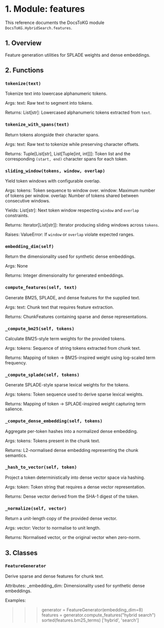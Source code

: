 # 1. Module: features

This reference documents the DocsToKG module ``DocsToKG.HybridSearch.features``.

## 1. Overview

Feature generation utilities for SPLADE weights and dense embeddings.

## 2. Functions

### `tokenize(text)`

Tokenize text into lowercase alphanumeric tokens.

Args:
text: Raw text to segment into tokens.

Returns:
List[str]: Lowercased alphanumeric tokens extracted from ``text``.

### `tokenize_with_spans(text)`

Return tokens alongside their character spans.

Args:
text: Raw text to tokenize while preserving character offsets.

Returns:
Tuple[List[str], List[Tuple[int, int]]]: Token list and the corresponding
``(start, end)`` character spans for each token.

### `sliding_window(tokens, window, overlap)`

Yield token windows with configurable overlap.

Args:
tokens: Token sequence to window over.
window: Maximum number of tokens per window.
overlap: Number of tokens shared between consecutive windows.

Yields:
List[str]: Next token window respecting ``window`` and ``overlap`` constraints.

Returns:
Iterator[List[str]]: Iterator producing sliding windows across ``tokens``.

Raises:
ValueError: If ``window`` or ``overlap`` violate expected ranges.

### `embedding_dim(self)`

Return the dimensionality used for synthetic dense embeddings.

Args:
None

Returns:
Integer dimensionality for generated embeddings.

### `compute_features(self, text)`

Generate BM25, SPLADE, and dense features for the supplied text.

Args:
text: Chunk text that requires feature extraction.

Returns:
ChunkFeatures containing sparse and dense representations.

### `_compute_bm25(self, tokens)`

Calculate BM25-style term weights for the provided tokens.

Args:
tokens: Sequence of string tokens extracted from chunk text.

Returns:
Mapping of token → BM25-inspired weight using log-scaled term frequency.

### `_compute_splade(self, tokens)`

Generate SPLADE-style sparse lexical weights for the tokens.

Args:
tokens: Token sequence used to derive sparse lexical weights.

Returns:
Mapping of token → SPLADE-inspired weight capturing term salience.

### `_compute_dense_embedding(self, tokens)`

Aggregate per-token hashes into a normalized dense embedding.

Args:
tokens: Tokens present in the chunk text.

Returns:
L2-normalised dense embedding representing the chunk semantics.

### `_hash_to_vector(self, token)`

Project a token deterministically into dense vector space via hashing.

Args:
token: Token string that requires a dense vector representation.

Returns:
Dense vector derived from the SHA-1 digest of the token.

### `_normalize(self, vector)`

Return a unit-length copy of the provided dense vector.

Args:
vector: Vector to normalise to unit length.

Returns:
Normalised vector, or the original vector when zero-norm.

## 3. Classes

### `FeatureGenerator`

Derive sparse and dense features for chunk text.

Attributes:
_embedding_dim: Dimensionality used for synthetic dense embeddings.

Examples:
>>> generator = FeatureGenerator(embedding_dim=8)
>>> features = generator.compute_features("hybrid search")
>>> sorted(features.bm25_terms)
['hybrid', 'search']
